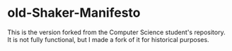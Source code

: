 # old-Shaker-Manifesto

This is the version forked from the Computer Science student's repository.  It is not fully functional, but I made a fork of it for historical purposes.

